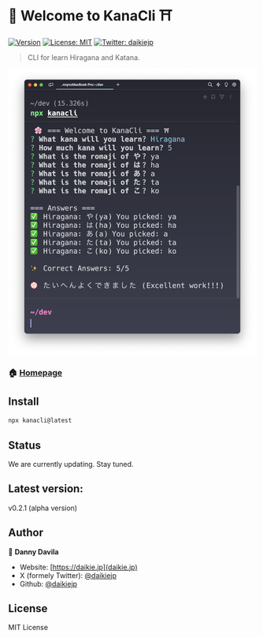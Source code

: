 # 🌸 Welcome to KanaCli ⛩️

[![Version](https://img.shields.io/npm/v/kanacli.svg)](https://www.npmjs.com/package/kanacli)
[![License: MIT](https://img.shields.io/badge/License-MIT-yellow.svg)](#)
[![Twitter: daikiejp](https://img.shields.io/twitter/follow/daikiejp.svg?style=social)](https://twitter.com/daikiejp)

> CLI for learn Hiragana and Katana.

![](screenshot.png)

### 🏠 [Homepage](https://github.com/daikiejp/kanacli)

## Install

```sh
npx kanacli@latest
```

## Status

We are currently updating. Stay tuned.

## Latest version:

v0.2.1 (alpha version)

## Author

👤 **Danny Davila**

- Website: [https://daikie.jp](daikie.jp)
- X (formely Twitter): [@daikiejp](https://twitter.com/daikiejp)
- Github: [@daikiejp](https://github.com/daikiejp)

## License

MIT License
